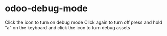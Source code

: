 # odoo-debug-mode
Click the icon to turn on debug mode
Click again to turn off
press and hold "a" on the keyboard and click the icon to turn debug assets
